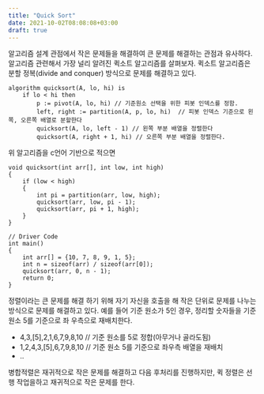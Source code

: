 ```yaml
---
title: "Quick Sort"
date: 2021-10-02T08:08:08+03:00
draft: true
---
```


알고리즘 설계 관점에서 작은 문제들을 해결하여 큰 문제를 해결하는 관점과 유사하다. 알고리즘 관련해서 가장 널리 알려진 퀵소트 알고리즘를 살펴보자. 퀵소트 알고리즘은 분할 정복(divide and conquer) 방식으로 문제를 해결하고 있다.

```
algorithm quicksort(A, lo, hi) is
    if lo < hi then
        p := pivot(A, lo, hi) // 기준원소 선택을 위한 피봇 인덱스를 정함.
        left, right := partition(A, p, lo, hi)  // 피봇 인덱스 기준으로 왼쪽, 오른쪽 배열로 분할한다
        quicksort(A, lo, left - 1) // 왼쪽 부분 배열을 정렬한다
        quicksort(A, right + 1, hi) // 오른쪽 부분 배열을 정렬한다.
```

위 알고리즘을 c언어 기반으로 적으면

```
void quicksort(int arr[], int low, int high) 
{ 
    if (low < high) 
    { 
        int pi = partition(arr, low, high); 
        quicksort(arr, low, pi - 1); 
        quicksort(arr, pi + 1, high); 
    } 
}

// Driver Code
int main() 
{ 
    int arr[] = {10, 7, 8, 9, 1, 5}; 
    int n = sizeof(arr) / sizeof(arr[0]); 
    quicksort(arr, 0, n - 1);
    return 0; 
}
```

정렬이라는 큰 문제를 해결 하기 위해 자기 자신을 호출을 해 작은 단위로 문제를 나누는 방식으로 문제를 해결하고 있다. 예를 들어 기준 원소가 5인 경우, 정리할 숫자들을 기준 원소 5를 기준으로 좌 우측으로 재배치한다.

- 4,3,[5],2,1,6,7,9,8,10 // 기준 원소를 5로 정합(아무거나 골라도됨)
- 1,2,4,3,[5],6,7,9,8,10 // 기준 원소 5를 기준으로 좌우측 배열을 재배치
- ..

병합적렬은 재귀적으로 작은 문제를 해결하고 다음 후처리를 진행하지만, 퀵 정렬은 선행 작업을하고 재귀적으로 작은 문제를 한다.
